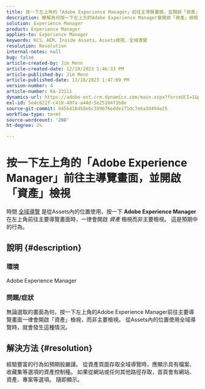 ```yaml
---
title: 按一下左上角的「Adobe Experience Manager」前往主導覽畫面，並開啟「資產」檢視
description: 瞭解為何按一下左上方的Adobe Experience Manager會開啟「資產」檢視，而非主要檢視。
solution: Experience Manager
product: Experience Manager
applies-to: Experience Manager
keywords: KCS、AEM、Inside Assets、Assets檢視、全域導覽
resolution: Resolution
internal-notes: null
bug: false
article-created-by: Jim Menn
article-created-date: 12/18/2023 1:46:33 PM
article-published-by: Jim Menn
article-published-date: 12/18/2023 1:47:09 PM
version-number: 4
article-number: KA-23111
dynamics-url: https://adobe-ent.crm.dynamics.com/main.aspx?forceUCI=1&pagetype=entityrecord&etn=knowledgearticle&id=4d765ed5-ab9d-ee11-be37-6045bd006268
exl-id: 5e4c622f-c418-40fa-a44d-5e25104f3b8e
source-git-commit: 845b416d58e6c359076edde171dc7e6a3d494e25
workflow-type: tm+mt
source-wordcount: '208'
ht-degree: 2%

---
```


# 按一下左上角的「Adobe Experience Manager」前往主導覽畫面，並開啟「資產」檢視


時間 [全域導覽](https://experienceleague.adobe.com/docs/experience-manager-cloud-service/content/sites/authoring/getting-started/basic-handling.html?lang=en#global-navigation) 是從Assets內的位置使用，按一下 <b>Adobe Experience Manager</b> 在左上角前往主要導覽畫面時，一律會開啟 *資產* 檢視而非主要檢視。 這是預期中的行為。

## 說明 {#description}


### 環境

Adobe Experience Manager

### 問題/症狀

無論選取的畫面為何，按一下左上角的Adobe Experience Manager前往主要導覽畫面一律會開啟「資產」檢視，而非主要檢視。 從Assets內的位置使用全域導覽時，就會發生這種情況。


## 解決方法 {#resolution}


經驗豐富的行為如預期般嚴謹。 從資產頁面存取全域導覽時，應顯示具有檔案、收藏集等選項的資產控制檯。 如果從網站或任何其他路徑存取，首頁會有網站、資產、專案等選項。 隨即顯示。
